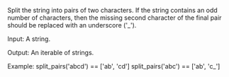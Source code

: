  Split the string into pairs of two characters. If the string contains an odd number of characters, then the missing second character of the final pair should be replaced with an underscore ('_').

Input: A string.

Output: An iterable of strings.

Example:
split_pairs('abcd') == ['ab', 'cd']
split_pairs('abc') == ['ab', 'c_']

